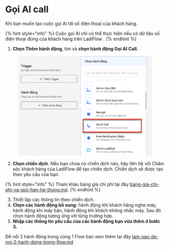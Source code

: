 # Gọi AI call

Khi bạn muốn tạo cuộc gọi AI tới số điện thoại của khách hàng.

{% hint style="info" %}
Cuộc gọi AI chỉ có thể thực hiện nếu có dữ liệu số điện thoại đúng của khách hàng trên LadiFlow .
{% endhint %}

1. **Chọn Thêm hành động**, tìm và **chọn hành động Gọi AI Call.**

<figure><img src="../../../.gitbook/assets/aI call.png" alt=""><figcaption></figcaption></figure>

2. **Chọn chiến dịch**. Nếu bạn chưa có chiến dịch nào, hãy liên hệ với Chăm sóc khách hàng của LadiFlow để tạo chiến dịch. Chiến dịch sẽ được tạo theo yêu cầu của bạn.

{% hint style="info" %}
Tham khảo bảng giá chi phí tại đây [bang-gia-chi-phi-va-gioi-han-he-thong.md](../../../cai-dat/bang-gia-chi-phi-va-gioi-han-he-thong.md "mention").
{% endhint %}

3. Thiết lập các thông tin theo chiến dịch.
4. **Chọn các hành động bổ sung**: hành động khi khách hàng nghe máy, hành động khi máy bận, hành động khi khách không nhấc máy. Sau đó chọn hành động tương ứng với từng trường hợp.
5. **Nhập các thông tin yêu cầu của các hành động bạn vừa thêm ở bước 3.**

Để nối 2 hành động trong cùng 1 Flow bạn xem thêm tại đây [lam-sao-de-noi-2-hanh-dong-trong-flow.md](../lam-sao-de-noi-2-hanh-dong-trong-flow.md "mention")
